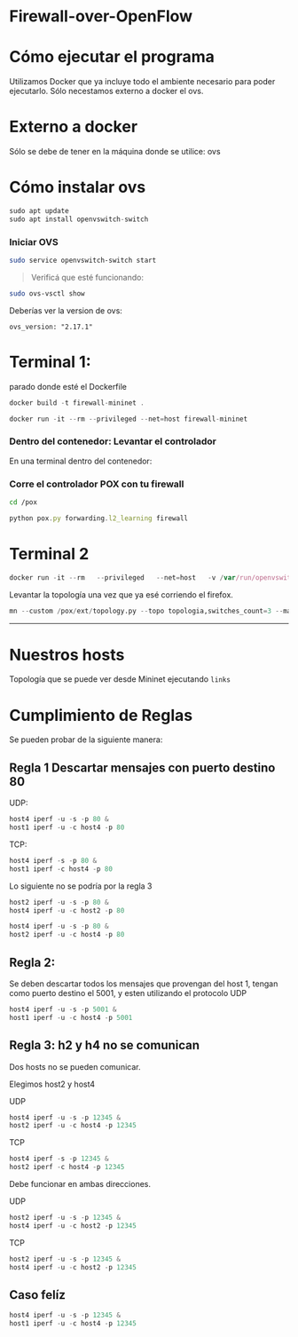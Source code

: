 # Firewall-over-OpenFlow

# Cómo ejecutar el programa

Utilizamos Docker que ya incluye todo el ambiente necesario para poder ejecutarlo. Sólo necestamos externo a docker el ovs.

# Externo a docker

Sólo se debe de tener en la máquina donde se utilice: ovs

# Cómo instalar ovs

```python
sudo apt update
sudo apt install openvswitch-switch
```

### **Iniciar OVS**

```bash
sudo service openvswitch-switch start
```

> Verificá que esté funcionando:
> 

```bash
sudo ovs-vsctl show
```

Deberías ver la version de ovs:

```
ovs_version: "2.17.1"
```

# Terminal 1:

parado donde esté el Dockerfile

```jsx
docker build -t firewall-mininet .
```

```jsx
docker run -it --rm --privileged --net=host firewall-mininet
```

### Dentro del contenedor: Levantar el controlador

En una terminal dentro del contenedor:

### Corre el controlador POX con tu firewall

```bash
cd /pox
```

```jsx
python pox.py forwarding.l2_learning firewall
```

# Terminal 2

```jsx
docker run -it --rm   --privileged   --net=host   -v /var/run/openvswitch:/var/run/openvswitch   firewall-mininet
```

Levantar la topología una vez que ya esé corriendo el firefox.

```python
mn --custom /pox/ext/topology.py --topo topologia,switches_count=3 --mac --arp --switch ovsk --controller remote
```

---

# Nuestros hosts

Topología que se puede ver desde Mininet ejecutando `links`

<Host host1: host1-eth0:10.0.0.1 pid=25>
<Host host2: host2-eth0:10.0.0.2 pid=27>
<Host host3: host3-eth0:10.0.0.3 pid=29>
<Host host4: host4-eth0:10.0.0.4 pid=31>

# Cumplimiento de Reglas

Se pueden probar de la siguiente manera:

## Regla 1 Descartar mensajes con puerto destino 80

UDP:

```python
host4 iperf -u -s -p 80 &
host1 iperf -u -c host4 -p 80
```

TCP:

```python
host4 iperf -s -p 80 &
host1 iperf -c host4 -p 80
```

Lo siguiente no se podría por la regla 3

```python
host2 iperf -u -s -p 80 &
host4 iperf -u -c host2 -p 80
```

```python
host4 iperf -u -s -p 80 &
host2 iperf -u -c host4 -p 80
```

## Regla 2:

Se deben descartar todos los mensajes que provengan del host 1, tengan como puerto destino el 5001, y esten utilizando el protocolo UDP

```python
host4 iperf -u -s -p 5001 &
host1 iperf -u -c host4 -p 5001
```

## Regla 3: h2 y h4 no se comunican

Dos hosts no se pueden comunicar.

Elegimos host2 y host4

UDP

```python
host4 iperf -u -s -p 12345 &
host2 iperf -u -c host4 -p 12345
```

TCP

```python
host4 iperf -s -p 12345 &
host2 iperf -c host4 -p 12345
```

Debe funcionar en ambas direcciones.

UDP

```python
host2 iperf -u -s -p 12345 &
host4 iperf -u -c host2 -p 12345
```

TCP

```python
host2 iperf -u -s -p 12345 &
host4 iperf -u -c host2 -p 12345
```

## Caso felíz

```python
host4 iperf -u -s -p 12345 &
host1 iperf -u -c host4 -p 12345
```

